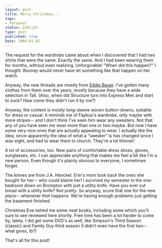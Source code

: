 ```yaml
---
layout: post
title: Merry Christmas...
tags:
- Personal
status: publish
type: post
published: true
Date: 2004-01-01
---
```

The request for the wardrobe came about when I discovered that I had two shirts that were the same.  Exactly the same.  And I had been wearing them for months, without even realizing.  Unforgivable!  "When did this happen?" I thought.  Booney would never have let something like that happen on her watch.

Anyway, the new threads are mostly from [Eddie Bauer](https://www.eddiebauer.com/).  I've gotten many clothes from them over the years, mostly because they have a wide selection in Tall.  (Also, when did Structure turn into Express Men and start to suck?  How come they didn't run it by me?)

Anyway, the content is mostly long-sleeve woven button-downs, suitable for dress or casual.  It reminds me of Faykus's wardrobe, only maybe with more stripes-- and I don't think I've seen him wear any sweaters.  Not that any of you have seen *me* wear more than one or two maybe.  But now I have some very nice ones that are actually appealing to wear.  I actually like the idea, since apparently the idea of what a "sweater" is has changed since I was eight, and had to wear them to church.  They're a lot thinner!

A lot of accessories, too.  New pairs of comfortable dress shoes, gloves, sunglasses, etc.  I can appreciate anything that makes me feel a bit like I'm a new person.  Even though it's plainly obvious to everyone, I sometimes forget.

The knives are from J.A. Henckel.  Erin's mom took back the ones she bought for her-- who could blame her!  I survived my semester in the one-bedroom down on Brompton with just a utility knife.  Have you ever cut bread with a utility knife?  Not pretty.  So anyway, score that one for the new place-- whenever *that* happens.  We're having enough problems just getting the basement finished.

Christmas Eve netted me some neat books, including some which you'll sure to see reviewed here shortly.  Free time has been a lot harder to come by, lately.  I did get some <span class="caps">DVD</span>'s as well, like Simpson's Third Season (classic) and Family Guy third season (I didn't even have the first two-- what gives, Ib?)

That's all for this post!

